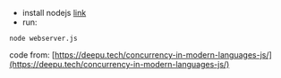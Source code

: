 - install nodejs [link](https://nodejs.org/en/download/)
- run:
```shell
node webserver.js
```

code from: [https://deepu.tech/concurrency-in-modern-languages-js/](https://deepu.tech/concurrency-in-modern-languages-js/)